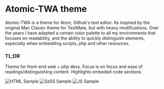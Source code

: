 # Atomic-TWA theme

Atomic-TWA is a theme for Atom, Github's text editor. Its inspired by the original Mac Classic theme for TextMate, but with heavy modifications.
Over the years I have adapted a certain color palette to all my environments that focuses on readability, and the ability to quickly distinguish elements, especially when embedding scripts, php and other resources.

### TL;DR

Theme for front-end web + php devs. Focus is on focus and ease of readings/distinguishing content. Highlights embeded code sections.

![HTML Sample](http://thewilliamanderson.com/github_images/atomic-twa/html_sample_v2.png)
![SaSS Sample](http://thewilliamanderson.com/github_images/atomic-twa/sass_sample_v2.png)
![JS Sample](http://thewilliamanderson.com/github_images/atomic-twa/js_sample_v2.png)
